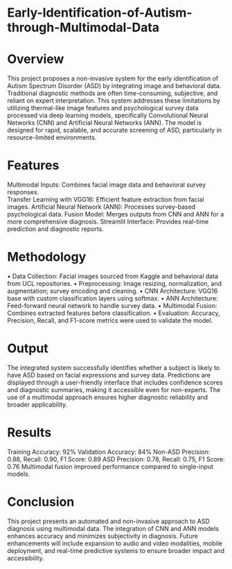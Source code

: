 # Early-Identification-of-Autism-through-Multimodal-Data

# Overview
This project proposes a non-invasive system for the early identification of Autism Spectrum Disorder (ASD) by integrating image and behavioral data. Traditional diagnostic methods are often time-consuming, subjective, and reliant on expert interpretation. This system addresses these limitations by utilizing thermal-like image features and psychological survey data processed via deep learning models, specifically Convolutional Neural Networks (CNN) and Artificial Neural Networks (ANN). The model is designed for rapid, scalable, and accurate screening of ASD, particularly in resource-limited environments.
# Features
Multimodal Inputs: Combines facial image data and behavioral survey responses.  
Transfer Learning with VGG16: Efficient feature extraction from facial images.
Artificial Neural Network (ANN): Processes survey-based psychological data.
Fusion Model: Merges outputs from CNN and ANN for a more comprehensive diagnosis.
Streamlit Interface: Provides real-time prediction and diagnostic reports.
# Methodology
• Data Collection: Facial images sourced from Kaggle and behavioral data from UCL repositories.
• Preprocessing: Image resizing, normalization, and augmentation; survey encoding and cleaning.
• CNN Architecture: VGG16 base with custom classification layers using softmax.
• ANN Architecture: Feed-forward neural network to handle survey data.
• Multimodal Fusion: Combines extracted features before classification.
• Evaluation: Accuracy, Precision, Recall, and F1-score metrics were used to validate the model.
# Output
The integrated system successfully identifies whether a subject is likely to have ASD based on facial expressions and survey data. Predictions are displayed through a user-friendly interface that includes confidence scores and diagnostic summaries, making it accessible even for non-experts. The use of a multimodal approach ensures higher diagnostic reliability and broader applicability.
# Results
Training Accuracy: 92%
Validation Accuracy: 84%
Non-ASD Precision: 0.88, Recall: 0.90, F1 Score: 0.89
ASD Precision: 0.78, Recall: 0.75, F1 Score: 0.76
Multimodal fusion improved performance compared to single-input models.
# Conclusion
This project presents an automated and non-invasive approach to ASD diagnosis using multimodal data. The integration of CNN and ANN models enhances accuracy and minimizes subjectivity in diagnosis. Future enhancements will include expansion to audio and video modalities, mobile deployment, and real-time predictive systems to ensure broader impact and accessibility.
